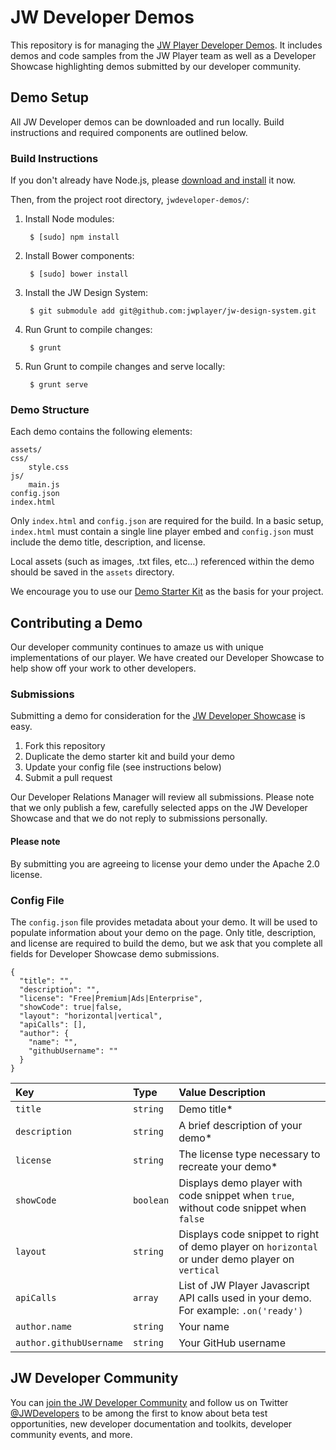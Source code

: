 # JW Developer Demos

This repository is for managing the [JW Player Developer Demos](//developer.jwplayer.com/jw-player/demos/). It includes demos and code samples from the JW Player team as well as a Developer Showcase highlighting demos submitted by our developer community.

## Demo Setup

All JW Developer demos can be downloaded and run locally. Build instructions and required components are outlined below.

### Build Instructions

If you don't already have Node.js, please [download and install](//nodejs.org/en/download/) it now.

Then, from the project root directory, `jwdeveloper-demos/`:

1. Install Node modules:

		$ [sudo] npm install

2. Install Bower components:

		$ [sudo] bower install
		
3. Install the JW Design System:
		
		$ git submodule add git@github.com:jwplayer/jw-design-system.git

3. Run Grunt to compile changes:

		$ grunt

4. Run Grunt to compile changes and serve locally:

		$ grunt serve

### Demo Structure

Each demo contains the following elements:

	assets/
	css/
		style.css
	js/
		main.js
	config.json
	index.html

Only `index.html` and `config.json` are required for the build. In a basic setup, `index.html` must contain a single line player embed and `config.json` must include the demo title, description, and license.

Local assets (such as images, .txt files, etc...) referenced within the demo should be saved in the `assets` directory.

We encourage you to use our [Demo Starter Kit](//github.com/jwplayer/jwdeveloper-demos/tree/master/demos/developer-showcase/demo-starter-kit) as the basis for your project.

## Contributing a Demo

Our developer community continues to amaze us with unique implementations of our player. We have created our Developer Showcase to help show off your work to other developers.

### Submissions

Submitting a demo for consideration for the [JW Developer Showcase](//developer.jwplayer.com/jw-player/demos/developer-showcase/) is easy.

1. Fork this repository
2. Duplicate the demo starter kit and build your demo
3. Update your config file (see instructions below)
4. Submit a pull request

Our Developer Relations Manager will review all submissions. Please note that we only publish a few, carefully selected apps on the JW Developer Showcase and that we do not reply to submissions personally.

#### Please note
By submitting you are agreeing to license your demo under the Apache 2.0 license.

### Config File

The `config.json` file provides metadata about your demo. It will be used to populate information about your demo on the page. Only title, description, and license are required to build the demo, but we ask that you complete all fields for Developer Showcase demo submissions.

```
{
  "title": "",
  "description": "",
  "license": "Free|Premium|Ads|Enterprise",
  "showCode": true|false,
  "layout": "horizontal|vertical",
  "apiCalls": [],
  "author": {
  	"name": "",
  	"githubUsername": ""
  }
}
```

Key | Type | Value Description
:--- | :--- | :---
`title` | `string` | Demo title*
`description` | `string` | A brief description of your demo*
`license` | `string` | The license type necessary to recreate your demo*
`showCode` | `boolean` | Displays demo player with code snippet when `true`, without code snippet when `false`
`layout` | `string` | Displays code snippet to right of demo player on `horizontal` or under demo player on `vertical`
`apiCalls` | `array` | List of JW Player Javascript API calls used in your demo. For example: `.on('ready')`
`author.name` | `string` | Your name
`author.githubUsername` | `string` | Your GitHub username

## JW Developer Community

You can [join the JW Developer Community](//developer.jwplayer.com/sign-up/) and follow us on Twitter [@JWDevelopers](//twitter.com/JWDevelopers) to be among the first to know about beta test opportunities, new developer documentation and toolkits, developer community events, and more.
